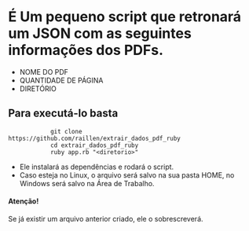 # É Um pequeno script que retronará um JSON com as seguintes informações dos PDFs.
- NOME DO PDF
- QUANTIDADE DE PÁGINA
- DIRETÓRIO

## Para executá-lo basta
                git clone https://github.com/raillen/extrair_dados_pdf_ruby
                cd extrair_dados_pdf_ruby
                ruby app.rb "<diretorio>"

- Ele instalará as dependências e rodará o script.
- Caso esteja no Linux, o arquivo será salvo na sua pasta HOME, no Windows será salvo na Área de Trabalho.

#### Atenção!
Se já existir um arquivo anterior criado, ele o sobrescreverá.
